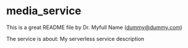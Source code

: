 # media_service
This is a great README file by Dr. Myfull Name (dummy@dummy.com)


The service is about:
My serverless service description
